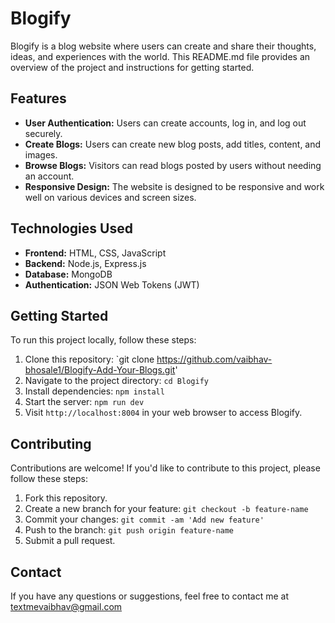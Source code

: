 # Blogify

Blogify is a blog website where users can create and share their thoughts, ideas, and experiences with the world. This README.md file provides an overview of the project and instructions for getting started.

## Features

- **User Authentication:** Users can create accounts, log in, and log out securely.
- **Create Blogs:** Users can create new blog posts, add titles, content, and images.
- **Browse Blogs:** Visitors can read blogs posted by users without needing an account.
- **Responsive Design:** The website is designed to be responsive and work well on various devices and screen sizes.

## Technologies Used

- **Frontend:** HTML, CSS, JavaScript
- **Backend:** Node.js, Express.js
- **Database:** MongoDB
- **Authentication:** JSON Web Tokens (JWT)

## Getting Started

To run this project locally, follow these steps:

1. Clone this repository: `git clone https://github.com/vaibhav-bhosale1/Blogify-Add-Your-Blogs.git'
2. Navigate to the project directory: `cd Blogify`
3. Install dependencies: `npm install`
4. Start the server: `npm run dev`
5. Visit `http://localhost:8004` in your web browser to access Blogify.

## Contributing

Contributions are welcome! If you'd like to contribute to this project, please follow these steps:

1. Fork this repository.
2. Create a new branch for your feature: `git checkout -b feature-name`
3. Commit your changes: `git commit -am 'Add new feature'`
4. Push to the branch: `git push origin feature-name`
5. Submit a pull request.

## Contact

If you have any questions or suggestions, feel free to contact me at textmevaibhav@gmail.com
